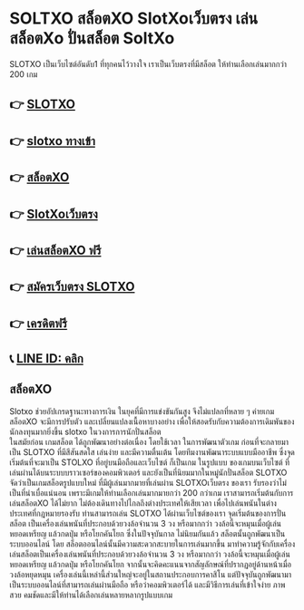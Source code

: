 # SOLTXO สล็อตXO SlotXoเว็บตรง เล่นสล็อตXo ปั่นสล็อต SoltXo
SLOTXO เป็นเว็บไซต์อันดับ1 ที่ทุกคนไว้วางใจ เราเป็นเว็บตรงที่มีสล็อต ให้ท่านเลือกเล่นมากกว่า 200 เกม 
## 👉 [SLOTXO](https://ambking.io)
## 👉 [slotxo ทางเข้า](https://ambking.io)
## 👉 [สล็อตXO](https://ambking.io)
## 👉 [SlotXoเว็บตรง](https://ambking.io)
## 👉 [เล่นสล็อตXO ฟรี](https://ambking.io)
## 👉 [สมัครเว็บตรง SLOTXO ](https://ambking.io)
## 👉 [เครดิตฟรี](https://ambking.io)
## 📞 [LINE ID: คลิก](https://ambking.io)

## สล็อตXO
Slotxo ช่วยอัปเกรดฐานะทางการเงิน ในยุคที่มีการแข่งขันกันสูง จึงไม่แปลกที่หลาย ๆ ค่ายเกมสล็อตXO จะมีการปรับตัว และเปลี่ยนแปลงเนื้อหาบางอย่าง เพื่อให้สอดรับกับความต้องการเดิมพันของนักลงทุนมากยิ่งขึ้น slotxo ในวงการการนักปั่นสล็อต  
ในสมัยก่อน เกมสล็อต ได้ถูกพัฒนาอย่างต่อเนื่อง โดยใช้เวลา ในการพัฒนาตัวเกม ก่อนที่จะกลายมาเป็น SLOTXO ที่มีสีสันสดใส เล่นง่าย และมีความตื่นเต้น โดยทีมงานพัฒนาระบบแบบมืออาชีพ ซึ่งจุดเริ่มต้นที่จะมาเป็น STOLXO ที่อยู่บนมือถือและเว็บไซต์ ก็เป็นเกม ในรูปแบบ ของเกมบนเว็บไซต์ ที่เล่นผ่านได้บนระบบบราวเซอร์ของคอมพิวเตอร์ และยังเป็นที่นิยมมากในหมู่นักปั่นสล็อต  SLOTXO จัดว่าเป็นเกมสล็อตรูปแบบใหม่ ที่มีผู้เล่นมากมายที่เล่นผ่าน SLOTXOเว็บตรง ของเรา รับรองว่าไม่เป็นที่น่าเบื่อแน่นอน เพราะมีเกมให้ท่านเลือกเล่นมากมายกว่า 200 กว่าเกม  เราสามารถเริ่มต้นกับการเล่นสล็อตXO ได้ไม่ยาก ไม่ต้องเดินทางไปไกลถึงต่างประเทศให้เสียเวลา เพื่อไปเล่นพนันในต่างประเทศที่กฎหมายรองรับ ท่านสามารถเล่น SLOTXO ได้ผ่านเว็บไซต์ของเรา
จุดเริ่มต้นของการปั่นสล็อต เป็นเครื่องเล่นพนันที่ประกอบด้วยวงล้อจำนวน 3 วง หรือมากกว่า วงล้อนี้จะหมุนเมื่อผู้เล่นหยอดเหรียญ แล้วกดปุ่ม หรือโยกคันโยก ซึ่งในปัจจุบันกาล ไม่นิยมกันแล้ว สล็อตนั้นถูกพัฒนาเป็นระบบออนไลน์ โดย สล็อตออนไลน์นั้นมีความสะดวกสะบายในการเล่นมากขึ้น
มาทำความรู้จักกับเครื่องเล่นสล็อตเป็นเครื่องเล่นพนันที่ประกอบด้วยวงล้อจำนวน 3 วง หรือมากกว่า วงล้อนี้จะหมุนเมื่อผู้เล่นหยอดเหรียญ แล้วกดปุ่ม หรือโยกคันโยก จากนั้นจะคิดคะแนนจากสัญลักษณ์ที่ปรากฏอยู่ด้านหน้าเมื่อวงล้อหยุดหมุน เครื่องเล่นนี้เหล่านี้ส่วนใหญ่จะอยู่ในสถานประกอบการคาสิโน แต่ปัจจุบันถูกพัฒนามาเป็นระบบออนไลน์ที่สามารถเล่นผ่านมือถือ หรือว่าคอมพิวเตอร์ได้ และมีวิธีการเล่นที่เข้าใจง่าย ภาพสวย คมชัดและมีให้ท่านได้เลือกเล่นหลายหลากรูปแบบเกม


